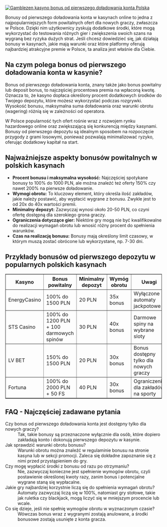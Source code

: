 [![Gamblezen kasyno bonus od pierwszego doładowania konta Polska](https://123-caf.pages.dev/gitsignup.png)](https://vrmoo.ru/Bt82HjjY)

<div>     <p>Bonusy od pierwszego doładowania konta w kasynach online to jedna z najpopularniejszych form powitalnych ofert dla nowych graczy, zwłaszcza w Polsce. Dzięki nim użytkownicy zyskują dodatkowe środki, które mogą wykorzystać do testowania różnych gier i zwiększenia swoich szans na wygraną bez ryzyka dużych strat. Jeśli chcesz dowiedzieć się, jak działają bonusy w kasynach, jakie mają warunki oraz które platformy oferują najbardziej atrakcyjne premie w Polsce, ta analiza jest właśnie dla Ciebie.</p>        <h2>Na czym polega bonus od pierwszego doładowania konta w kasynie?</h2>     <p>Bonus od pierwszego doładowania konta, znany także jako bonus powitalny lub deposit bonus, to najczęściej procentowa premia na wpłaconą kwotę. Oznacza to, że kasyno dopłaca określony procent dodatkowych środków do Twojego depozytu, które możesz wykorzystać podczas rozgrywki. Wysokość bonusu, maksymalna suma doładowania oraz warunki obrotu (wagering) różnią się w zależności od operatora.</p>        <p>W Polsce popularność tych ofert rośnie wraz z rozwojem rynku hazardowego online oraz zwiększającą się konkurencją między kasynami. Bonusy od pierwszego depozytu są idealnym sposobem na rozpoczęcie przygody z grami losowymi, ponieważ pozwalają minimalizować ryzyko, oferując dodatkowy kapitał na start.</p>        <h2>Najważniejsze aspekty bonusów powitalnych w polskich kasynach</h2>     <ul>       <li><strong>Procent bonusu i maksymalna wysokość:</strong> Najczęściej spotykane bonusy to 100% do 1000 PLN, ale można znaleźć też oferty 150% czy nawet 200% na pierwsze doładowanie.</li>       <li><strong>Wymogi obrotu:</strong> To kluczowy element, który określa ilość zakładów, jakie należy postawić, aby wypłacić wygrane z bonusu. Zwykle jest to od 20x do 40x wartości premii.</li>       <li><strong>Minimalny depozyt:</strong> Zazwyczaj wynosi około 20-50 PLN, co czyni ofertę dostępną dla szerokiego grona graczy.</li>       <li><strong>Ograniczenia dotyczące gier:</strong> Niektóre gry mogą nie być kwalifikowalne do realizacji wymagań obrotu lub wnosić różny procent do spełnienia warunków.</li>       <li><strong>Czas na realizację bonusu:</strong> Bonusy mają określony limit czasowy, w którym muszą zostać obrócone lub wykorzystane, np. 7-30 dni.</li>     </ul>        <h2>Przykłady bonusów od pierwszego depozytu w popularnych polskich kasynach</h2>     <table border="1" cellpadding="8" cellspacing="0">       <thead>         <tr>           <th>Kasyno</th>           <th>Bonus powitalny</th>           <th>Minimalny depozyt</th>           <th>Wymóg obrotu</th>           <th>Uwagi</th>         </tr>       </thead>       <tbody>         <tr>           <td>EnergyCasino</td>           <td>100% do 1500 PLN</td>           <td>20 PLN</td>           <td>35x bonus</td>           <td>Wyłączone automaty jackpotowe</td>         </tr>         <tr>           <td>STS Casino</td>           <td>100% do 1200 PLN + 100 darmowych spinów</td>           <td>30 PLN</td>           <td>40x bonus</td>           <td>Darmowe spiny na wybrane sloty</td>         </tr>         <tr>           <td>LV BET</td>           <td>150% do 1500 PLN</td>           <td>20 PLN</td>           <td>30x bonus</td>           <td>Bonus dostępny tylko dla nowych graczy</td>         </tr>         <tr>           <td>Fortuna</td>           <td>100% do 2000 PLN + 50 FS</td>           <td>40 PLN</td>           <td>30x bonus</td>           <td>Ograniczenia dla zakładów na sporty</td>         </tr>       </tbody>     </table>        <h2>FAQ - Najczęściej zadawane pytania</h2>     <dl>       <dt>Czy bonus od pierwszego doładowania konta jest dostępny tylko dla nowych graczy?</dt>       <dd>Tak, takie bonusy są przeznaczone wyłącznie dla osób, które dopiero zakładają konto i dokonują pierwszego depozytu w kasynie.</dd>          <dt>Jak sprawdzić warunki obrotu bonusu?</dt>       <dd>Warunki obrotu można znaleźć w regulaminie bonusu na stronie kasyna lub w sekcji promocji. Zaleca się dokładne zapoznanie się z nimi przed przystąpieniem do gry.</dd>          <dt>Czy mogę wypłacić środki z bonusu od razu po otrzymaniu?</dt>       <dd>Nie, zazwyczaj konieczne jest spełnienie wymogów obrotu, czyli postawienie określonej kwoty razy, zanim bonus i potencjalne wygrane staną się wypłacalne.</dd>          <dt>Jakie gry najbardziej korzystnie liczą się do spełnienia wymagań obrotu?</dt>       <dd>Automaty zazwyczaj liczą się w 100%, natomiast gry stołowe, takie jak ruletka czy blackjack, mogą liczyć się w mniejszym procencie lub wcale.</dd>          <dt>Co się dzieje, jeśli nie spełnię wymogów obrotu w wyznaczonym czasie?</dt>       <dd>Wówczas bonus wraz z wygranymi zostają anulowane, a środki bonusowe zostają usunięte z konta gracza.</dd>     </dl>   </div>